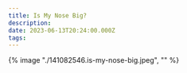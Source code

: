 ```yaml
---
title: Is My Nose Big?
description: 
date: 2023-06-13T20:24:00.000Z
tags: 
---
```

{% image "./141082546.is-my-nose-big.jpeg", "" %}